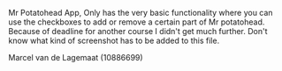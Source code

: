 Mr Potatohead App,
Only has the very basic functionality where you can use the checkboxes to add or remove a certain part of Mr potatohead. 
Because of deadline for another course I didn't get much further. Don't know what kind of screenshot has to be added to this file.

Marcel van de Lagemaat (10886699)
